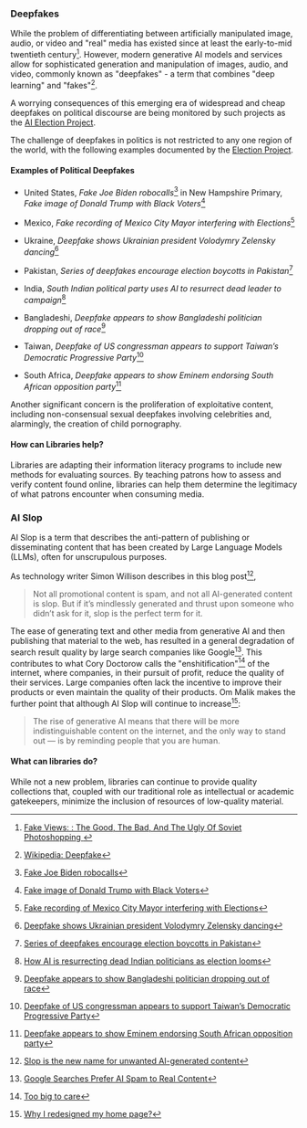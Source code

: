 ### Deepfakes
While the problem of differentiating between artificially manipulated image, 
audio, or video and "real" media has existed since at least the early-to-mid 
twentieth century[^soviet]. However, modern generative AI models and services allow for 
sophisticated generation and manipulation of images, audio, and video, commonly known
as "deepfakes" - a term that combines "deep learning" and "fakes"[^wikipedia]. 

A worrying consequences of this emerging era of widespread and cheap deepfakes 
on political discourse are being monitored by such projects as the [AI Election Project][WIRED_AI_ELECTION].

The challenge of deepfakes in politics is not restricted to any one region of the world, 
with the following examples documented by the [Election Project][WIRED_AI_ELECTION].

#### Examples of Political Deepfakes
- United States, *Fake Joe Biden robocalls*[^NBC_NEWS_JAN_24] in New Hampshire Primary, 
  *Fake image of Donald Trump with Black Voters*[^BBC_NEWS_MAR_24]

- Mexico, *Fake recording of Mexico City Mayor interfering with Elections*[^AP_NEWS_NOV_23]

- Ukraine, *Deepfake shows Ukrainian president Volodymry Zelensky dancing*[^AFP_JAN_24]

- Pakistan, *Series of deepfakes encourage election boycotts in Pakistan*[^FRANCE_24_FEB_24]

- India, *South Indian political party uses AI to resurrect dead leader to campaign*[^AL_JAZEERA_FEB_24]

- Bangladeshi, *Deepfake appears to show Bangladeshi politician dropping out of race*[^DISMISS_LAB_JAN_24]

- Taiwan, *Deepfake of US congressman appears to support Taiwan’s Democratic Progressive Party*[^AFP_JAN_24_02]

- South Africa, *Deepfake appears to show Eminem endorsing South African opposition party*[^AFRICA_CHECK_MAR_24]

Another significant concern is the proliferation of exploitative content, including non-consensual 
sexual deepfakes involving celebrities and, alarmingly, the creation of child pornography.

#### How can Libraries help?
Libraries are adapting their information literacy programs to include new methods for evaluating sources. 
By teaching patrons how to assess and verify content found online, libraries can help them determine the 
legitimacy of what patrons encounter when consuming media.

### AI Slop
AI Slop is a term that describes the anti-pattern of publishing or disseminating 
content that has been created by Large Language Models (LLMs), often for unscrupulous 
purposes.

As technology writer Simon Willison describes in this blog post[^WILLISON],

<blockquote class="blockquote">
 <p>
  Not all promotional content is spam, and not all AI-generated content is slop. 
  But if it’s mindlessly generated and thrust upon someone who didn’t ask 
  for it, slop is the perfect term for it.
 </p>
</blockquote>

The ease of generating text and other media from generative AI and then publishing that 
material to the web, has resulted in a general degradation of search result quality by 
large search companies like Google[^GOOG]. This contributes to what Cory Doctorow calls the "enshitification"[^ENSHITIFICATION] 
of the internet, where companies, in their pursuit of profit, reduce the quality of their services. 
Large companies often lack the incentive to improve their products or even maintain the 
quality of their products. Om Malik makes the further point that although AI Slop will continue to increase[^OM]:

<blockquote class="blockquote">
 <p>
 The rise of generative AI means that there will be more indistinguishable content on the 
 internet, and the only way to stand out — is by reminding people that you are human.
 </p>
</blockquote>
  

#### What can libraries do?
While not a new problem, libraries can continue to provide quality collections that, coupled 
with our traditional role as intellectual or academic gatekeepers, minimize the inclusion of 
resources of low-quality material. 


[^WILLISON]: [Slop is the new name for unwanted AI-generated content](https://simonwillison.net/2024/May/8/slop/)
[^GOOG]: [Google Searches Prefer AI Spam to Real Content](https://www.inc.com/kit-eaton/google-searches-prefer-ai-spam-to-real-content.html)
[^ENSHITIFICATION]: [Too big to care](https://doctorow.medium.com/https-pluralistic-net-2024-04-04-teach-me-how-to-shruggie-kagi-caaa88c221f2)
[^OM]: [Why I redesigned my home page?](https://om.co/2024/03/16/why-i-redesigned-my-home-page/)

[WIRED_AI_ELECTION]: https://www.wired.com/story/generative-ai-global-elections/

[^soviet]: [Fake Views: : The Good, The Bad, And The Ugly Of Soviet Photoshopping ](https://www.rferl.org/a/soviet-airbrushing-the-censors-who-scratched-out-history/29361426.html)
[^wikipedia]: [Wikipedia: Deepfake](https://en.wikipedia.org/wiki/Deepfake)
[^NBC_NEWS_JAN_24]: [Fake Joe Biden robocalls](https://www.nbcnews.com/politics/2024-election/fake-joe-biden-robocall-tells-new-hampshire-democrats-not-vote-tuesday-rcna134984)
[^BBC_NEWS_MAR_24]: [Fake image of Donald Trump with Black Voters](https://www.bbc.com/news/world-us-canada-68440150)
[^AP_NEWS_NOV_23]: [Fake recording of Mexico City Mayor interfering with Elections](https://apnews.com/world-news/general-news-fe47701d72cc861754be9ad3161ef5be)
[^AFP_JAN_24]:  [Deepfake shows Ukrainian president Volodymry Zelensky dancing](https://factcheck.afp.com/doc.afp.com.34EQ8F9)
[^FRANCE_24_FEB_24]: [Series of deepfakes encourage election boycotts in Pakistan](https://www.france24.com/en/tv-shows/truth-or-fake/20240208-artificial-intelligence-and-deepfakes-takeover-pakistan-elections)
[^AL_JAZEERA_FEB_24]: [How AI is resurrecting dead Indian politicians as election looms](https://www.aljazeera.com/economy/2024/2/12/how-ai-is-used-to-resurrect-dead-indian-politicians-as-elections-loom)
[^DISMISS_LAB_JAN_24]: [Deepfake appears to show Bangladeshi politician dropping out of race](https://en.dismislab.com/how-disinformation-played-during-the-bangladesh-national-election/)
[^AFP_JAN_24_02]:[Deepfake of US congressman appears to support Taiwan’s Democratic Progressive Party](https://factcheck.afp.com/doc.afp.com.349D8R6)
[^wikipedia]: [Wikipedia: Deepfake](https://en.wikipedia.org/wiki/Deepfake)
[^AFRICA_CHECK_MAR_24]: [Deepfake appears to show Eminem endorsing South African opposition party](https://africacheck.org/fact-checks/meta-programme-fact-checks/will-real-slim-shady-please-stand-eminem-video-endorsing)
